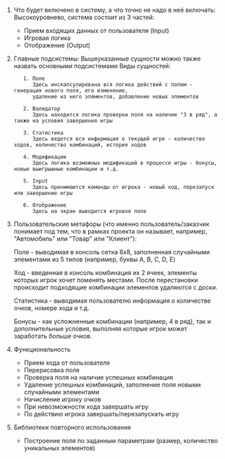 
1. Что будет включено в систему, а что точно не надо в неё включать:
   Высокоуровнево, система состоит из 3 частей:
   - Прием входящих данных от пользователя (Input)
   - Игровая логика
   - Отображение (Output)

2. Главные подсистемы:
   Вышеуказанные сущности можно также назвать основными подсистемами
   Виды сущностей:

          1. Поле
             Здесь инскапсулирована вся логика действий с полем - генерация нового поля, его изменение, 
             удаление из него элементов, добавление новых элементов
    
          2. Валидатор
             Здесь находится логика проверки поля на наличие "3 в ряд", а также на условия завершения игры
    
          3. Статистика
             Здесь ведется вся информация о текущей игре - количество ходов, количество комбинаций, история ходов
    
          4. Модификации
             Здесь логика возможных модификаций в процессе игры - бонусы, новые выигрышные комбинации и т.д.
    
          5. Input
             Здесь принимаются команды от игрока - новый ход, перезапуск или завершение игры
    
          6. Отображение
             Здесь на экран выводится игровое поле

3. Пользовательские метафоры (что именно пользователь/заказчик понимает под тем, что в рамках проекта он называет,
   например, "Автомобиль" или "Товар" или "Клиент"):
   
    Поле - выводимая в консоль сетка 8x8, заполненная случайными элементами из 5 типов (например, буквы A, B, C, D, E)
   
    Ход - введенная в консоль комбинация  их 2 ячеек, элементы которых игрок хочет поменять местами. После перестановки
   происходит подходящие комбинации элементов удаляются с доски.
   
    Статистика - выводимая пользователю информация о количестве очков, номере хода и т.д.
   
    Бонусы - как усложненные комбинации (например, 4 в ряд), так и дополнительные условия, выполняя которые игрок может заработать
   больше очков.

4. Функциональность
    - Прием хода от пользователя
    - Перерисовка поля
    - Проверка поля на наличие успешных комбинация
    - Удаление успешных комбинаций, заполнение поля новыми случайными элементами
    - Начисление игроку очков
    - При невозможности хода завершать игру
    - По действию игрока завершать/перезапускать игру

5. Библиотеки повторного использования
    - Построение поля по заданным параметрам (размер, количество уникальных элементов)